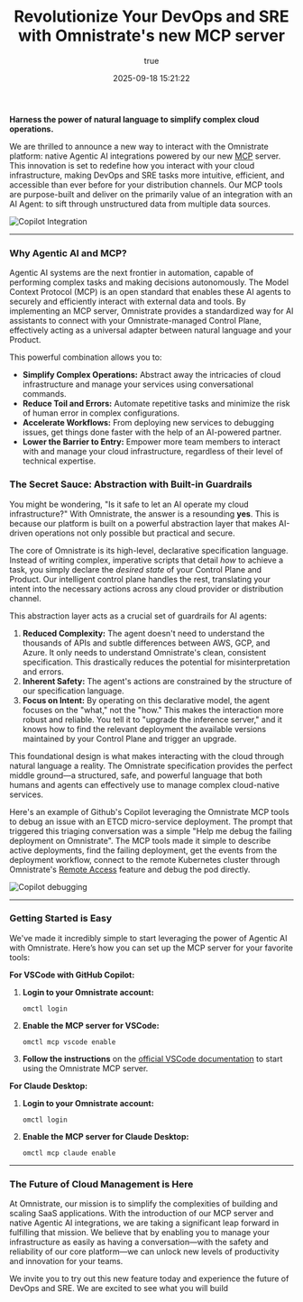 ﻿---
title: Revolutionize Your DevOps and SRE with Omnistrate's new MCP server
date: '2025-09-18 15:21:22'
author:
  name: Alok Nikhil
  email: alok@omnistrate.com
  picture: ''
excerpt: "Harness the power of natural language to simplify complex cloud operations. We are thrilled to announce a new way to interact with the Omnistrate platform: native Agentic AI integrations powered by our new server."
slug: revolutionize-your-devops-and-sre-with-omnistrate-s-new-mcp-server
---

**Harness the power of natural language to simplify complex cloud operations.**

We are thrilled to announce a new way to interact with the Omnistrate platform: native Agentic AI integrations powered by our new [MCP](https://modelcontextprotocol.io/docs/getting-started/intro) server. This innovation is set to redefine how you interact with your cloud infrastructure, making DevOps and SRE tasks more intuitive, efficient, and accessible than ever before for your distribution channels. Our MCP tools are purpose-built and deliver on the primarily value of an integration with an AI Agent: to sift through unstructured data from multiple data sources.

![Copilot Integration][1]
***


### Why Agentic AI and MCP?


Agentic AI systems are the next frontier in automation, capable of performing complex tasks and making decisions autonomously. The Model Context Protocol (MCP) is an open standard that enables these AI agents to securely and efficiently interact with external data and tools. By implementing an MCP server, Omnistrate provides a standardized way for AI assistants to connect with your Omnistrate-managed Control Plane, effectively acting as a universal adapter between natural language and your Product.

This powerful combination allows you to:

*   **Simplify Complex Operations:** Abstract away the intricacies of cloud infrastructure and manage your services using conversational commands.
*   **Reduce Toil and Errors:** Automate repetitive tasks and minimize the risk of human error in complex configurations.
*   **Accelerate Workflows:** From deploying new services to debugging issues, get things done faster with the help of an AI-powered partner.
*   **Lower the Barrier to Entry:** Empower more team members to interact with and manage your cloud infrastructure, regardless of their level of technical expertise.


### The Secret Sauce: Abstraction with Built-in Guardrails


You might be wondering, "Is it safe to let an AI operate my cloud infrastructure?" With Omnistrate, the answer is a resounding **yes**. This is because our platform is built on a powerful abstraction layer that makes AI-driven operations not only possible but practical and secure.

The core of Omnistrate is its high-level, declarative specification language. Instead of writing complex, imperative scripts that detail *how* to achieve a task, you simply declare the *desired state* of your Control Plane and Product. Our intelligent control plane handles the rest, translating your intent into the necessary actions across any cloud provider or distribution channel.

This abstraction layer acts as a crucial set of guardrails for AI agents:

1.  **Reduced Complexity:** The agent doesn't need to understand the thousands of APIs and subtle differences between AWS, GCP, and Azure. It only needs to understand Omnistrate's clean, consistent specification. This drastically reduces the potential for misinterpretation and errors.
2.  **Inherent Safety:** The agent's actions are constrained by the structure of our specification language.
3.  **Focus on Intent:** By operating on this declarative model, the agent focuses on the "what," not the "how." This makes the interaction more robust and reliable. You tell it to "upgrade the inference server," and it knows how to find the relevant deployment the available versions maintained by your Control Plane and trigger an upgrade.

This foundational design is what makes interacting with the cloud through natural language a reality. The Omnistrate specification provides the perfect middle ground—a structured, safe, and powerful language that both humans and agents can effectively use to manage complex cloud-native services.

Here's an example of Github's Copilot leveraging the Omnistrate MCP tools to debug an issue with an ETCD micro-service deployment. The prompt that triggered this triaging conversation was a simple "Help me debug the failing deployment on Omnistrate". The MCP tools made it simple to describe active deployments, find the failing deployment, get the events from the deployment workflow, connect to the remote Kubernetes cluster through Omnistrate's [Remote Access](https://docs.omnistrate.com/operate-guides/deployment-cell-access/) feature and debug the pod directly.

![Copilot debugging][2]
***


### Getting Started is Easy


We've made it incredibly simple to start leveraging the power of Agentic AI with Omnistrate. Here’s how you can set up the MCP server for your favorite tools:

**For VSCode with GitHub Copilot:**

1.  **Login to your Omnistrate account:**

    `
    omctl login
    `
2.  **Enable the MCP server for VSCode:**

    `
    omctl mcp vscode enable
    `
3.  **Follow the instructions** on the [official VSCode documentation](https://code.visualstudio.com/docs/copilot/customization/mcp-servers#_manage-mcp-servers) to start using the Omnistrate MCP server.

**For Claude Desktop:**

1.  **Login to your Omnistrate account:**

    `
    omctl login
    `
2.  **Enable the MCP server for Claude Desktop:**

    `
    omctl mcp claude enable
    `
***


### The Future of Cloud Management is Here


At Omnistrate, our mission is to simplify the complexities of building and scaling SaaS applications. With the introduction of our MCP server and native Agentic AI integrations, we are taking a significant leap forward in fulfilling that mission. We believe that by enabling you to manage your infrastructure as easily as having a conversation—with the safety and reliability of our core platform—we can unlock new levels of productivity and innovation for your teams.

We invite you to try out this new feature today and experience the future of DevOps and SRE. We are excited to see what you will build


  [1]: https://drive.google.com/thumbnail?id=1pVQZFa32VP_Ew8dHiM1vlbq3DhIJsosN&sz=w720
  [2]: https://drive.google.com/thumbnail?id=1tmlpK6QTw3UB1-JP5IZWu_7GEBI8gm01&sz=w720
